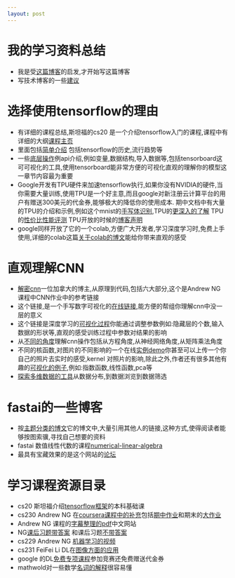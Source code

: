 ```yaml
---
layout: post
---
```

# 我的学习资料总结

* 我是受[这篇博客](http://www.fast.ai/2017/04/06/alternatives/)的启发,才开始写这篇博客
* 写技术博客的一些[建议](https://jvns.ca/blog/2016/05/22/how-do-you-write-blog-posts/)

# 选择使用tensorflow的理由

* 有详细的课程总结,斯坦福的cs20 是一个介绍tensorflow入门的课程,课程中有详细的大纲[课程主页](http://web.stanford.edu/class/cs20si/syllabus.html)
* 里面包括[简单介绍](https://docs.google.com/document/d/1gWm3uBnbU6wxZAm0VAiSV_8odzfaE7yEG1lW-NO34fI/edit) 包括tensorflow的历史,流行趋势等
* 一些[底层操作](https://docs.google.com/document/d/1FSPNZFQsnaUVeTo0OQ2RrEZ0f4el9bIGI5sQALbG_F0/edit)例api介绍,例如变量,数据结构,导入数据等,包括tensorboard这可可视化的工具,使用tensorboard能非常方便的可视化直观的理解你的模型这一章节内容最为重要
* Google开发有TPU硬件来加速tensorflow执行,如果你没有NVIDIA的硬件,当你需要大量训练,使用TPU是一个好主意,而且google对新注册云计算平台的用户有赠送300美元的代金券,能够极大的降低你的使用成本. 期中文档中有大量的TPU的介绍和示例,例如这个mnist的[手写体识别](https://cloud.google.com/tpu/docs/tutorials/mnist),TPU的[更深入的了解](https://cloud.google.com/blog/products/gcp/an-in-depth-look-at-googles-first-tensor-processing-unit-tpu) TPU的[性价比性能评测](https://blog.riseml.com/benchmarking-googles-new-tpuv2-121c03b71384) TPU开放的时候的[博客声明](https://cloudplatform.googleblog.com/2018/06/Cloud-TPU-now-offers-preemptible-pricing-and-global-availability.html)
* google同样开放了它的一个colab,方便广大开发者,学习深度学习时,免费上手使用,详细的colab这篇[关于colab的博文](https://medium.com/deep-learning-turkey/google-colab-free-gpu-tutorial-e113627b9f5d)能给你带来直观的感受


# 直观理解CNN

* [解密cnn](http://scs.ryerson.ca/~aharley/neural-networks/)一位加拿大的博主,从原理到代码,包括六大部分,这个是Andrew NG 课程中CNN作业中的参考链接
* 这个链接,是一个手写数字可视化的[在线链接](http://scs.ryerson.ca/~aharley/vis/conv/flat.html),能方便的帮组你理解cnn中没一层的意义
* 这个链接是深度学习的[可视化过程](http://playground.tensorflow.org/)你能通过调整参数例如:隐藏层的个数,输入数据的形状等,直观的感受训练过程中参数对结果的影响
* 从[不同的角度](https://medium.com/impactai/cnns-from-different-viewpoints-fab7f52d159c)理解cnn操作包括从方程角度,从神经网络角度,从矩阵乘法角度
* 不同的核函数,对图片的不同影响的一个在线[实例demo](http://setosa.io/ev/image-kernels/)你甚至可以上传一个你自己的照片去实时的感受,kernel 对照片的影响,除此之外,作者还有很多其他有趣的[可视化的例子](http://setosa.io/ev/),例如:指数函数,线性函数,pca等
* [探索多维数据的工具](https://pair-code.github.io/facets/)从数据分布,到数据浏览到数据筛选

# fastai的一些博客

* 按[主题分类的博文](http://www.fast.ai/topics/#advice)它的博文中,大量引用其他人的链接,这种方式,使得阅读者能够按图索骥,寻找自己想要的资料
* fastai 数值线性代数的课程[numerical-linear-algebra](https://github.com/fastai/numerical-linear-algebra)
* 最具有宝藏效果的是这个网站的[论坛](http://forums.fast.ai/c/lin-alg)


# 学习课程资源目录

* cs20 斯坦福介绍[tensorflow框架](http://web.stanford.edu/class/cs20si/syllabus.html)的本科基础课
* cs230 Andrew NG 在[coursera课程中的补充](http://cs230.stanford.edu/syllabus.html)包括[期中作业](http://cs230.stanford.edu/files/cs230midterm.pdf)和期末的[大作业](http://cs230.stanford.edu/projects.html)
* Andrew NG 课程的[字幕整理的pdf](http://www.ai-start.com/)中文网站
* NG[课后习题带答案](https://github.com/Kulbear/deep-learning-coursera) 和课后习题[不带答案](https://github.com/stormstone/deeplearning.ai)
* cs229 Andrew NG [机器学习的视频]()
* cs231 FeiFei Li DL在[图像方面的应用](http://cs231n.stanford.edu)
* google 的DL[免费专项课程](https://www.coursera.org/promo/NEXTExtended?utm_source=googlecloud&utm_medium=institutions&utm_campaign=kaggle_competition_2018)参加竞赛还免费赠送代金券
* mathwold对一些数学[名词的解释](http://mathworld.wolfram.com/CorrelationCoefficient.html)很容易懂